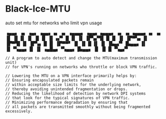 # Black-Ice-MTU
auto set mtu for networks who limit vpn usage

▗▄▄▖ ▗▖    ▗▄▖  ▗▄▄▖▗▖ ▗▖    ▗▄▄▄▖ ▗▄▄▖▗▄▄▄▖    ▗▖  ▗▖▗▄▄▄▖▗▖ ▗▖
▐▌ ▐▌▐▌   ▐▌ ▐▌▐▌   ▐▌▗▞▘      █  ▐▌   ▐▌       ▐▛▚▞▜▌  █  ▐▌ ▐▌
▐▛▀▚▖▐▌   ▐▛▀▜▌▐▌   ▐▛▚▖       █  ▐▌   ▐▛▀▀▘    ▐▌  ▐▌  █  ▐▌ ▐▌
▐▙▄▞▘▐▙▄▄▖▐▌ ▐▌▝▚▄▄▖▐▌ ▐▌    ▗▄█▄▖▝▚▄▄▖▐▙▄▄▖    ▐▌  ▐▌  █  ▝▚▄▞▘

```
// A program to auto detect and change the MTU(maximum transmission unit)
// for VPN's running on networks who throttle or block VPN traffic.

// Lowering the MTU on a VPN interface primarily helps by:
// Ensuring encapsulated packets remain
// within acceptable size limits for the underlying network,
// thereby avoiding unintended fragmentation or drops.
// Reducing the likelihood of detection by network DPI systems
// that look for the typical signatures of VPN traffic.
// Minimizing performance degradation by ensuring that
// all packets are transmitted smoothly without being fragmented excessively.
```
